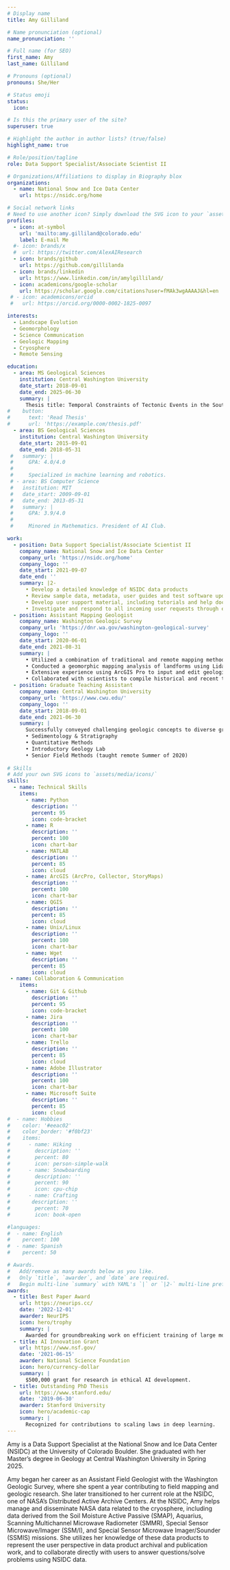 ```yaml
---
# Display name
title: Amy Gilliland

# Name pronunciation (optional)
name_pronunciation: ''

# Full name (for SEO)
first_name: Amy
last_name: Gilliland

# Pronouns (optional)
pronouns: She/Her

# Status emoji
status:
  icon: 

# Is this the primary user of the site?
superuser: true

# Highlight the author in author lists? (true/false)
highlight_name: true

# Role/position/tagline
role: Data Support Specialist/Associate Scientist II

# Organizations/Affiliations to display in Biography blox
organizations:
  - name: National Snow and Ice Data Center
    url: https://nsidc.org/home

# Social network links
# Need to use another icon? Simply download the SVG icon to your `assets/media/icons/` folder.
profiles:
  - icon: at-symbol
    url: 'mailto:amy.gilliland@colorado.edu'
    label: E-mail Me
  #- icon: brands/x
  #  url: https://twitter.com/AlexAIResearch
  - icon: brands/github
    url: https://github.com/gillilanda
  - icon: brands/linkedin
    url: https://www.linkedin.com/in/amylgilliland/
  - icon: academicons/google-scholar
    url: https://scholar.google.com/citations?user=fMAk3wgAAAAJ&hl=en
 # - icon: academicons/orcid
 #   url: https://orcid.org/0000-0002-1825-0097

interests:
  - Landscape Evolution
  - Geomorphology
  - Science Communication
  - Geologic Mapping
  - Cryosphere
  - Remote Sensing

education:
  - area: MS Geological Sciences
    institution: Central Washington University
    date_start: 2018-09-01
    date_end: 2025-06-30
    summary: |
      Thesis title: Temporal Constraints of Tectonic Events in the Southern Transantarctic Mountains, Antarctica from Geomorphic Analysis
#    button:
#      text: 'Read Thesis'
#      url: 'https://example.com/thesis.pdf'
  - area: BS Geological Sciences
    institution: Central Washington University
    date_start: 2015-09-01
    date_end: 2018-05-31
 #   summary: |
 #     GPA: 4.0/4.0
 #
 #     Specialized in machine learning and robotics.
 # - area: BS Computer Science
 #   institution: MIT
 #   date_start: 2009-09-01
 #   date_end: 2013-05-31
 #   summary: |
 #     GPA: 3.9/4.0
 #
 #     Minored in Mathematics. President of AI Club.

work:
  - position: Data Support Specialist/Associate Scientist II
    company_name: National Snow and Ice Data Center
    company_url: 'https://nsidc.org/home'
    company_logo: ''
    date_start: 2021-09-07
    date_end: ''
    summary: |2-
      •	Develop a detailed knowledge of NSIDC data products
      •	Review sample data, metadata, user guides and test software updates to tool and web applications
      •	Develop user support material, including tutorials and help documentation
      •	Investigate and respond to all incoming user requests through email, request forms, and phone
  - position: Assistant Mapping Geologist
    company_name: Washington Geologic Survey
    company_url: 'https://dnr.wa.gov/washington-geological-survey'
    company_logo: ''
    date_start: 2020-06-01
    date_end: 2021-08-31
    summary: |
      •	Utilized a combination of traditional and remote mapping methods, including Lidar and aerial imagery, to create a 1:24,000 scale geologic map in Central Washington
      •	Conducted a geomorphic mapping analysis of landforms using Lidar imagery in ArcGIS. Applied the spatial analyst and 3D analyst tools
      •	Extensive experience using ArcGIS Pro to input and edit geologic data as a part of the Data Preservation project
      •	Collaborated with scientists to compile historical and recent thin section data for public use
  - position: Graduate Teaching Assistant
    company_name: Central Washington University
    company_url: 'https://www.cwu.edu/'
    company_logo: ''
    date_start: 2018-09-01
    date_end: 2021-06-30
    summary: |
      Successfully conveyed challenging geologic concepts to diverse groups of students in courses including: 
      • Sedimentology & Stratigraphy
      • Quantitative Methods
      • Introductory Geology Lab
      • Senior Field Methods (taught remote Summer of 2020)
      
# Skills
# Add your own SVG icons to `assets/media/icons/`
skills:
  - name: Technical Skills
    items:
      - name: Python
        description: ''
        percent: 95
        icon: code-bracket
      - name: R
        description: ''
        percent: 100
        icon: chart-bar
      - name: MATLAB
        description: ''
        percent: 85
        icon: cloud
      - name: ArcGIS (ArcPro, Collector, StoryMaps)
        description: ''
        percent: 100
        icon: chart-bar
      - name: QGIS
        description: ''
        percent: 85
        icon: cloud  
      - name: Unix/Linux
        description: ''
        percent: 100
        icon: chart-bar
      - name: Wget
        description: ''
        percent: 85
        icon: cloud        
 - name: Collaboration & Communication 
    items:
      - name: Git & Github
        description: ''
        percent: 95
        icon: code-bracket
      - name: Jira
        description: ''
        percent: 100
        icon: chart-bar
      - name: Trello
        description: ''
        percent: 85
        icon: cloud        
      - name: Adobe Illustrator
        description: ''
        percent: 100
        icon: chart-bar
      - name: Microsoft Suite
        description: ''
        percent: 85
        icon: cloud             
#  - name: Hobbies
#    color: '#eeac02'
#    color_border: '#f0bf23'
#    items:
#      - name: Hiking
#        description: ''
#        percent: 80
#        icon: person-simple-walk
#      - name: Snowboarding
#        description: ''
#        percent: 90
#        icon: cpu-chip
#      - name: Crafting
#       description: ''
#        percent: 70
#        icon: book-open

#languages:
#  - name: English
#    percent: 100
#  - name: Spanish
#    percent: 50

# Awards.
#   Add/remove as many awards below as you like.
#   Only `title`, `awarder`, and `date` are required.
#   Begin multi-line `summary` with YAML's `|` or `|2-` multi-line prefix and indent 2 spaces below.
awards:
  - title: Best Paper Award
    url: https://neurips.cc/
    date: '2022-12-01'
    awarder: NeurIPS
    icon: hero/trophy
    summary: |
      Awarded for groundbreaking work on efficient training of large models.
  - title: AI Innovation Grant
    url: https://www.nsf.gov/
    date: '2021-06-15'
    awarder: National Science Foundation
    icon: hero/currency-dollar
    summary: |
      $500,000 grant for research in ethical AI development.
  - title: Outstanding PhD Thesis
    url: https://www.stanford.edu/
    date: '2019-06-30'
    awarder: Stanford University
    icon: hero/academic-cap
    summary: |
      Recognized for contributions to scaling laws in deep learning.
---
```


Amy is a Data Support Specialist at the National Snow and Ice Data Center (NSIDC) at the University of Colorado Boulder. She graduated with her Master’s degree in Geology at Central Washington University in Spring 2025.

Amy began her career as an Assistant Field Geologist with the Washington Geologic Survey, where she spent a year contributing to field mapping and geologic research. She later transitioned to her current role at the NSIDC, one of NASA’s Distributed Active Archive Centers. At the NSIDC, Amy helps manage and disseminate NASA data related to the cryosphere, including data derived from the Soil Moisture Active Passive (SMAP), Aquarius, Scanning Multichannel Microwave Radiometer (SMMR), Special Sensor Microwave/Imager (SSM/I), and Special Sensor Microwave Imager/Sounder (SSMIS) missions. She utilizes her knowledge of these data products to represent the user perspective in data product archival and publication work, and to collaborate directly with users to answer questions/solve problems using NSIDC data.
